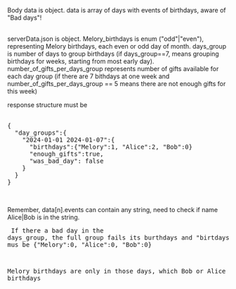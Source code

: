 Body data is object. 
data is array of days with events of birthdays, aware of "Bad days"!<br><br>

serverData.json is object. Melory_birthdays is enum ("odd"|"even"), representing Melory birthdays, each even or odd day of month.
days_group is number of days to group birthdays (if days_group==7, means grouping birthdays for weeks,
starting from most early day). number_of_gifts_per_days_group represents number of gifts available for each day group
(if there are 7 bithdays at one week and number_of_gifts_per_days_group == 5 means there are not enough gifts for this week)

response structure must be<br><br>
<pre>
{
  "day_groups":{
    "2024-01-01 2024-01-07":{
      "birthdays":{"Melory":1, "Alice":2, "Bob":0}
      "enough_gifts":true,
      "was_bad_day": false
    }
  }
}

  
</pre>

Remember, data[n].events can contain any string, need to check if name Alice|Bob is in the string.<pre>
If there a bad day in the days_group, the full group fails its burthdays and "birtdays" propery mus be {"Melory":0, "Alice":0, "Bob":0}

Melory birthdays are only in those days, which Bob or Alice have birthdays
